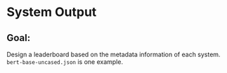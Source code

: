 # System Output


## Goal:
Design a leaderboard based on the metadata information of each system. `bert-base-uncased.json` is one example.
